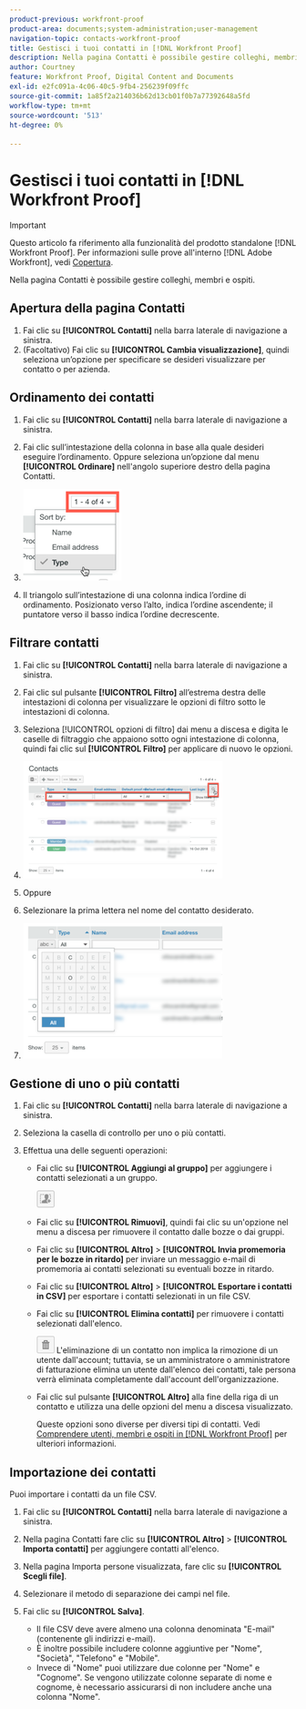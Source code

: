 ```yaml
---
product-previous: workfront-proof
product-area: documents;system-administration;user-management
navigation-topic: contacts-workfront-proof
title: Gestisci i tuoi contatti in [!DNL Workfront Proof]
description: Nella pagina Contatti è possibile gestire colleghi, membri e ospiti.
author: Courtney
feature: Workfront Proof, Digital Content and Documents
exl-id: e2fc091a-4c06-40c5-9fb4-256239f09ffc
source-git-commit: 1a85f2a214036b62d13cb01f0b7a77392648a5fd
workflow-type: tm+mt
source-wordcount: '513'
ht-degree: 0%

---
```


# Gestisci i tuoi contatti in [!DNL Workfront Proof]

>[!IMPORTANT]
>
>Questo articolo fa riferimento alla funzionalità del prodotto standalone [!DNL Workfront Proof]. Per informazioni sulle prove all&#39;interno [!DNL Adobe Workfront], vedi [Copertura](../../../review-and-approve-work/proofing/proofing.md).

Nella pagina Contatti è possibile gestire colleghi, membri e ospiti.

## Apertura della pagina Contatti

1. Fai clic su **[!UICONTROL Contatti]** nella barra laterale di navigazione a sinistra.
1. (Facoltativo) Fai clic su **[!UICONTROL Cambia visualizzazione]**, quindi seleziona un’opzione per specificare se desideri visualizzare per contatto o per azienda.

## Ordinamento dei contatti

1. Fai clic su **[!UICONTROL Contatti]** nella barra laterale di navigazione a sinistra.
1. Fai clic sull’intestazione della colonna in base alla quale desideri eseguire l’ordinamento.
Oppure seleziona un’opzione dal menu **[!UICONTROL Ordinare]** nell&#39;angolo superiore destro della pagina Contatti.

1. ![Contatti_pagina-Ordina_menu.png](assets/contacts-page-sort-menu.png)

1. Il triangolo sull’intestazione di una colonna indica l’ordine di ordinamento. Posizionato verso l’alto, indica l’ordine ascendente; il puntatore verso il basso indica l’ordine decrescente.

## Filtrare contatti

1. Fai clic su **[!UICONTROL Contatti]** nella barra laterale di navigazione a sinistra.
1. Fai clic sul pulsante **[!UICONTROL Filtro]** all’estrema destra delle intestazioni di colonna per visualizzare le opzioni di filtro sotto le intestazioni di colonna.
1. Seleziona [!UICONTROL opzioni di filtro] dai menu a discesa e digita le caselle di filtraggio che appaiono sotto ogni intestazione di colonna, quindi fai clic sul **[!UICONTROL Filtro]** per applicare di nuovo le opzioni.
1. ![Contatti_page-Filtering_options.png](assets/contacts-page-filtering-options-350x205.png)

1. Oppure
1. Selezionare la prima lettera nel nome del contatto desiderato.
1. ![Contatti_page-filtering_by_letter.png](assets/contacts-page-filtering-by-letter-350x238.png)

## Gestione di uno o più contatti

1. Fai clic su **[!UICONTROL Contatti]** nella barra laterale di navigazione a sinistra.
1. Seleziona la casella di controllo per uno o più contatti.
1. Effettua una delle seguenti operazioni:

   * Fai clic su **[!UICONTROL Aggiungi al gruppo]** per aggiungere i contatti selezionati a un gruppo.

      ![Aggiungi_a_Gruppo_btn.png](assets/add-to-group-btn.png)

   * Fai clic su **[!UICONTROL Rimuovi]**, quindi fai clic su un&#39;opzione nel menu a discesa per rimuovere il contatto dalle bozze o dai gruppi.
   * Fai clic su **[!UICONTROL Altro]** > **[!UICONTROL Invia promemoria per le bozze in ritardo]** per inviare un messaggio e-mail di promemoria ai contatti selezionati su eventuali bozze in ritardo.

   * Fai clic su **[!UICONTROL Altro]** > **[!UICONTROL Esportare i contatti in CSV]** per esportare i contatti selezionati in un file CSV.

   * Fai clic su **[!UICONTROL Elimina contatti]** per rimuovere i contatti selezionati dall&#39;elenco.

      ![Trash_button.png](assets/trash-button.png)
L&#39;eliminazione di un contatto non implica la rimozione di un utente dall&#39;account; tuttavia, se un amministratore o amministratore di fatturazione elimina un utente dall&#39;elenco dei contatti, tale persona verrà eliminata completamente dall&#39;account dell&#39;organizzazione.

   * Fai clic sul pulsante **[!UICONTROL Altro]** alla fine della riga di un contatto e utilizza una delle opzioni del menu a discesa visualizzato.

      Queste opzioni sono diverse per diversi tipi di contatti. Vedi [Comprendere utenti, membri e ospiti in [!DNL Workfront Proof]](../../../workfront-proof/wp-mnguserscontacts/contacts/use-members-guests.md) per ulteriori informazioni.

## Importazione dei contatti

Puoi importare i contatti da un file CSV.

1. Fai clic su **[!UICONTROL Contatti]** nella barra laterale di navigazione a sinistra.
1. Nella pagina Contatti fare clic su **[!UICONTROL Altro]** > **[!UICONTROL Importa contatti]** per aggiungere contatti all&#39;elenco.

1. Nella pagina Importa persone visualizzata, fare clic su **[!UICONTROL Scegli file]**.
1. Selezionare il metodo di separazione dei campi nel file.
1. Fai clic su **[!UICONTROL Salva]**.

   * Il file CSV deve avere almeno una colonna denominata &quot;E-mail&quot; (contenente gli indirizzi e-mail).
   * È inoltre possibile includere colonne aggiuntive per &quot;Nome&quot;, &quot;Società&quot;, &quot;Telefono&quot; e &quot;Mobile&quot;.
   * Invece di &quot;Nome&quot; puoi utilizzare due colonne per &quot;Nome&quot; e &quot;Cognome&quot;. Se vengono utilizzate colonne separate di nome e cognome, è necessario assicurarsi di non includere anche una colonna &quot;Nome&quot;.
